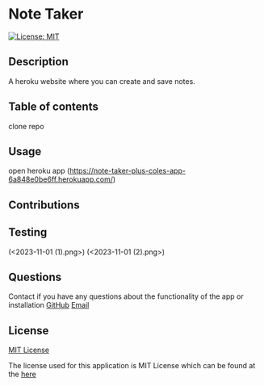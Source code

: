 # Note Taker
[![License: MIT](https://img.shields.io/badge/License-MIT-yellow.svg)](https://opensource.org/licenses/MIT)

## Description 

  A heroku website where you can create and save notes.

## Table of contents

  clone repo

## Usage

  open heroku app
  (https://note-taker-plus-coles-app-6a848e0be6ff.herokuapp.com/)

## Contributions

  

## Testing
(<2023-11-01 (1).png>)
(<2023-11-01 (2).png>)
## Questions
  Contact if you have any questions about the functionality of the app or installation
  [GitHub](https://github.com/coleparrish9@gmail.com)
  [Email](mailto:coleparrish9@gmail.com)

## License
[MIT License](https://choosealicense.com/licenses/mit/)

  The license used for this application is MIT License which can be found at the [here](https://choosealicense.com/licenses/mit/)
